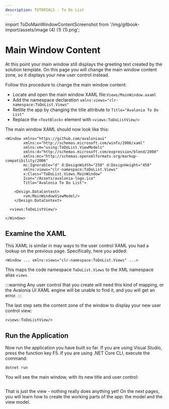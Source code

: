 ```yaml
---
description: TUTORIALS - To Do List
---
```


import ToDoMainWindowContentScreenshot from '/img/gitbook-import/assets/image (4) (1) (1).png';

# Main Window Content

At this point your main window still displays the greeting text created by the solution template. On this page you will change the main window content zone, so it displays your new user control instead.

Follow this procedure to change the main window content:

- Locate and open the main window XAML file:`Views/MainWindow.axaml`
- Add the namespace declaration `xmlns:views="clr-namespace:ToDoList.Views"`
- Retitle the app by changing the title attribute to `Title="Avalonia To Do List"`
- Replace the `<TextBlock>` element with `<views:ToDoListView/>`

The main window XAML should now look like this:

```markup
<Window xmlns="https://github.com/avaloniaui"
        xmlns:x="http://schemas.microsoft.com/winfx/2006/xaml"
        xmlns:vm="using:ToDoList.ViewModels"
        xmlns:d="http://schemas.microsoft.com/expression/blend/2008"
        xmlns:mc="http://schemas.openxmlformats.org/markup-compatibility/2006"
        mc:Ignorable="d" d:DesignWidth="250" d:DesignHeight="450"
        xmlns:views="clr-namespace:ToDoList.Views"
        x:Class="ToDoList.Views.MainWindow"
        Icon="/Assets/avalonia-logo.ico"
        Title="Avalonia To Do List">

    <Design.DataContext>
        <vm:MainWindowViewModel/>
    </Design.DataContext>

  <views:ToDoListView/>

</Window>
```

## Examine the XAML

This XAML is similar in may ways to the user control XAML you had a lookup on the previous page. Specifically, here you added:

```markup
<Window ... xmlns:views="clr-namespace:ToDoList.Views" ...>
```

This maps the code namespace `ToDoList.Views` to the XML namespace alias `views`.

:::warning
Any user control that you create will need this kind of mapping, or the Avalonia UI XAML engine will be unable to find it, and you will get an error.
:::

The last step sets the content zone of the window to display your new user control view:

```markup
<views:ToDoListView/>
```

## Run the Application

Now run the application you have built so far.  If you are using Visual Studio, press the function key F5. If you are using .NET Core CLI, execute the command:

```
dotnet run
```

You will see the main window, with its new title and user control:

<img className="center" src={ToDoMainWindowContentScreenshot} alt="" />

That is just the view - nothing really does anything yet! On the next pages, you will learn how to create the working parts of the app: the model and the view model.
